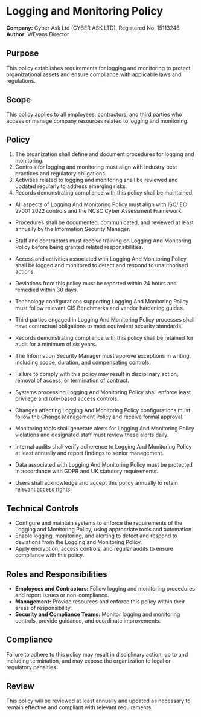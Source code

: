 # Logging and Monitoring Policy

**Company:** Cyber Ask Ltd (CYBER ASK LTD), Registered No. 15113248  
**Author:** WEvans Director

## Purpose

This policy establishes requirements for logging and monitoring to protect organizational assets and ensure compliance with applicable laws and regulations.

## Scope

This policy applies to all employees, contractors, and third parties who access or manage company resources related to logging and monitoring.

## Policy
1. The organization shall define and document procedures for logging and monitoring.
2. Controls for logging and monitoring must align with industry best practices and regulatory obligations.
3. Activities related to logging and monitoring shall be reviewed and updated regularly to address emerging risks.
4. Records demonstrating compliance with this policy shall be maintained.

- All aspects of Logging And Monitoring Policy must align with ISO/IEC 27001:2022 controls and the NCSC Cyber Assessment Framework.
- Procedures shall be documented, communicated, and reviewed at least annually by the Information Security Manager.
- Staff and contractors must receive training on Logging And Monitoring Policy before being granted related responsibilities.
- Access and activities associated with Logging And Monitoring Policy shall be logged and monitored to detect and respond to unauthorised actions.
- Deviations from this policy must be reported within 24 hours and remedied within 30 days.
- Technology configurations supporting Logging And Monitoring Policy must follow relevant CIS Benchmarks and vendor hardening guides.
- Third parties engaged in Logging And Monitoring Policy processes shall have contractual obligations to meet equivalent security standards.
- Records demonstrating compliance with this policy shall be retained for audit for a minimum of six years.
- The Information Security Manager must approve exceptions in writing, including scope, duration, and compensating controls.
- Failure to comply with this policy may result in disciplinary action, removal of access, or termination of contract.

- Systems processing Logging And Monitoring Policy shall enforce least privilege and role-based access controls.
- Changes affecting Logging And Monitoring Policy configurations must follow the Change Management Policy and receive formal approval.
- Monitoring tools shall generate alerts for Logging And Monitoring Policy violations and designated staff must review these alerts daily.
- Internal audits shall verify adherence to Logging And Monitoring Policy at least annually and report findings to senior management.
- Data associated with Logging And Monitoring Policy must be protected in accordance with GDPR and UK statutory requirements.
- Users shall acknowledge and accept this policy annually to retain relevant access rights.

## Technical Controls

- Configure and maintain systems to enforce the requirements of the Logging and Monitoring Policy, using appropriate tools and automation.
- Enable logging, monitoring, and alerting to detect and respond to deviations from the Logging and Monitoring Policy.
- Apply encryption, access controls, and regular audits to ensure compliance with this policy.

## Roles and Responsibilities

- **Employees and Contractors:** Follow logging and monitoring procedures and report issues or non-compliance.
- **Management:** Provide resources and enforce this policy within their areas of responsibility.
- **Security and Compliance Teams:** Monitor logging and monitoring controls, provide guidance, and coordinate improvements.

## Compliance

Failure to adhere to this policy may result in disciplinary action, up to and including termination, and may expose the organization to legal or regulatory penalties.

## Review

This policy will be reviewed at least annually and updated as necessary to remain effective and compliant with relevant requirements.
